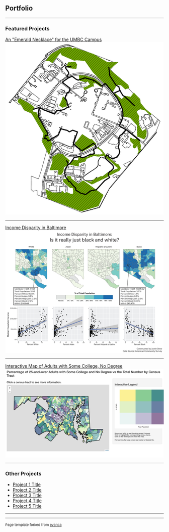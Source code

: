 ## Portfolio

---

### Featured Projects

[An "Emerald Necklace" for the UMBC Campus](/projects/project1)
<img src="images/Green_Final.PNG?raw=true"/>

---
[Income Disparity in Baltimore](/projects/project2)  
<img src="images/lab4_383_sshot.JPG?raw=true"/>

---
[Interactive Map of Adults with Some College, No Degree](/projects/project3)
<img src="images/SCND.png?raw=true"/>

---

### Other Projects

- [Project 1 Title](http://example.com/)
- [Project 2 Title](http://example.com/)
- [Project 3 Title](http://example.com/)
- [Project 4 Title](http://example.com/)
- [Project 5 Title](http://example.com/)

---




---
<p style="font-size:11px">Page template forked from <a href="https://github.com/evanca/quick-portfolio">evanca</a></p>
<!-- Remove above link if you don't want to attibute -->
